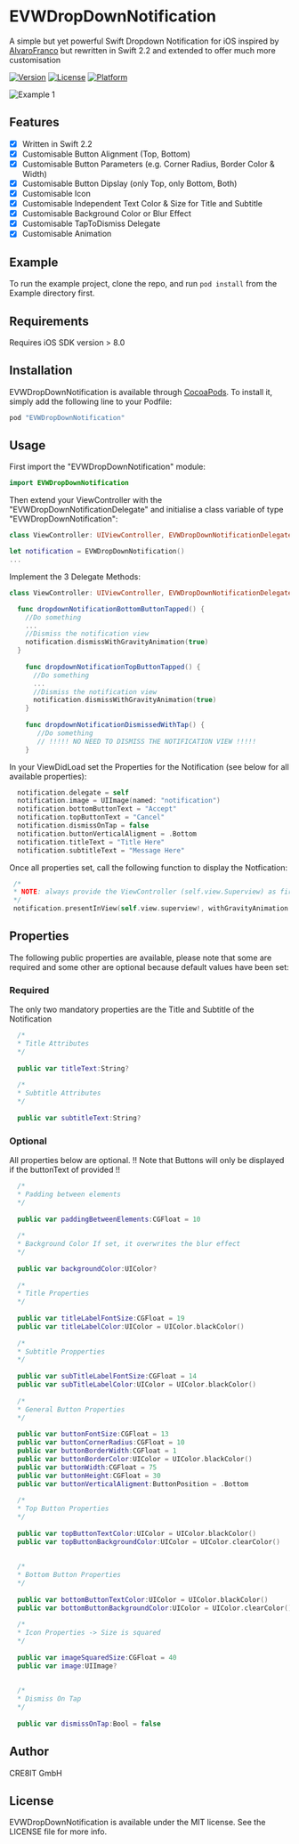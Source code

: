 # EVWDropDownNotification

A simple but yet powerful Swift Dropdown Notification for iOS inspired by [AlvaroFranco](https://github.com/AlvaroFranco/AFDropdownNotification) but rewritten in Swift 2.2 and extended to offer much more customisation

[![Version](https://img.shields.io/cocoapods/v/EVWDropDownNotification.svg?style=flat)](http://cocoapods.org/pods/EVWDropDownNotification)
[![License](https://img.shields.io/cocoapods/l/EVWDropDownNotification.svg?style=flat)](http://cocoapods.org/pods/EVWDropDownNotification)
[![Platform](https://img.shields.io/cocoapods/p/EVWDropDownNotification.svg?style=flat)](http://cocoapods.org/pods/EVWDropDownNotification)



![Example 1](https://github.com/cre8it/EVWDropDownNotification/blob/master/Screenshots/EVWDropdownNotification.gif)

## Features

- [x] Written in Swift 2.2
- [x] Customisable Button Alignment (Top, Bottom)
- [x] Customisable Button Parameters (e.g. Corner Radius, Border Color & Width)
- [x] Customisable Button Dipslay (only Top, only Bottom, Both)
- [x] Customisable Icon
- [x] Customisable Independent Text Color & Size for Title and Subtitle
- [x] Customisable Background Color or Blur Effect
- [x] Customisable TapToDismiss Delegate
- [x] Customisable Animation

## Example

To run the example project, clone the repo, and run `pod install` from the Example directory first.

## Requirements

Requires iOS SDK version > 8.0

## Installation

EVWDropDownNotification is available through [CocoaPods](http://cocoapods.org). To install
it, simply add the following line to your Podfile:

```ruby
pod "EVWDropDownNotification"
```

## Usage

First import the "EVWDropDownNotification" module:
```swift
import EVWDropDownNotification
```

Then extend your ViewController with the "EVWDropDownNotificationDelegate" and initialise a class variable of type "EVWDropDownNotification":

```swift
class ViewController: UIViewController, EVWDropDownNotificationDelegate {

let notification = EVWDropDownNotification()
...
```

Implement the 3 Delegate Methods:

```swift
class ViewController: UIViewController, EVWDropDownNotificationDelegate {

  func dropdownNotificationBottomButtonTapped() {
    //Do something
    ...
    //Dismiss the notification view
    notification.dismissWithGravityAnimation(true)
  }
    
    func dropdownNotificationTopButtonTapped() {
      //Do something
      ...
      //Dismiss the notification view
      notification.dismissWithGravityAnimation(true)
    }
    
    func dropdownNotificationDismissedWithTap() {
       //Do something
       // !!!!! NO NEED TO DISMISS THE NOTIFICATION VIEW !!!!!
    }
```

In your ViewDidLoad set the Properties for the Notification (see below for all available properties):

```swift
  notification.delegate = self
  notification.image = UIImage(named: "notification")
  notification.bottomButtonText = "Accept"
  notification.topButtonText = "Cancel"
  notification.dismissOnTap = false
  notification.buttonVerticalAligment = .Bottom
  notification.titleText = "Title Here"
  notification.subtitleText = "Message Here" 
```

Once all properties set, call the following function to display the Notfication:

```swift
 /*
 * NOTE: always provide the ViewController (self.view.Superview) as first parameter
 */
 notification.presentInView(self.view.superview!, withGravityAnimation: true)
```

## Properties 

The following public properties are available, please note that some are required and some other are optional because default values have been set: 

### Required

The only two mandatory properties are the Title and Subtitle of the Notification

```swift
  /*
  * Title Attributes
  */
  
  public var titleText:String?
    
  /*
  * Subtitle Attributes
  */
  
  public var subtitleText:String?
```

### Optional

All properties below are optional. !! Note that Buttons will only be displayed if the buttonText of provided !!

```swift
  /*
  * Padding between elements
  */
  
  public var paddingBetweenElements:CGFloat = 10
    
  /*
  * Background Color If set, it overwrites the blur effect
  */
  
  public var backgroundColor:UIColor?
    
  /*
  * Title Properties
  */
  
  public var titleLabelFontSize:CGFloat = 19
  public var titleLabelColor:UIColor = UIColor.blackColor()
    
  /*
  * Subtitle Propperties
  */
  
  public var subTitleLabelFontSize:CGFloat = 14
  public var subTitleLabelColor:UIColor = UIColor.blackColor()
    
  /*
  * General Button Properties
  */
  
  public var buttonFontSize:CGFloat = 13
  public var buttonCornerRadius:CGFloat = 10
  public var buttonBorderWidth:CGFloat = 1
  public var buttonBorderColor:UIColor = UIColor.blackColor()
  public var buttonWidth:CGFloat = 75
  public var buttonHeight:CGFloat = 30
  public var buttonVerticalAligment:ButtonPosition = .Bottom
    
  /*
  * Top Button Properties
  */
  
  public var topButtonTextColor:UIColor = UIColor.blackColor()
  public var topButtonBackgroundColor:UIColor = UIColor.clearColor()
    
    
  /*
  * Bottom Button Properties
  */
  
  public var bottomButtonTextColor:UIColor = UIColor.blackColor()
  public var bottomButtonBackgroundColor:UIColor = UIColor.clearColor()
    
  /*
  * Icon Properties -> Size is squared
  */
  
  public var imageSquaredSize:CGFloat = 40
  public var image:UIImage?
    
    
  /*
  * Dismiss On Tap
  */
  
  public var dismissOnTap:Bool = false
```

## Author

CRE8IT GmbH

## License

EVWDropDownNotification is available under the MIT license. See the LICENSE file for more info.
